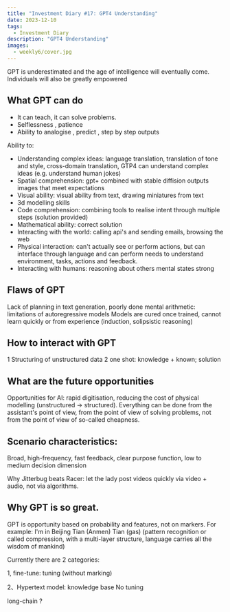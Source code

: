 ```yaml
---
title: "Investment Diary #17: GPT4 Understanding"
date: 2023-12-10
tags:
  - Investment Diary
description: "GPT4 Understanding"
images:
  - weekly6/cover.jpg
---
```



GPT is underestimated and the age of intelligence will eventually come. Individuals will also be greatly empowered

## What GPT can do

- It can teach, it can solve problems.
- Selflessness , patience
- Ability to analogise , predict , step by step outputs

Ability to:
- Understanding complex ideas: language translation, translation of tone and style, cross-domain translation, GTP4 can understand complex ideas (e.g. understand human jokes)
- Spatial comprehension: gpt+ combined with stable diffision outputs images that meet expectations
- Visual ability: visual ability from text, drawing miniatures from text
- 3d modelling skills
- Code comprehension: combining tools to realise intent through multiple steps (solution provided)
- Mathematical ability: correct solution
- Interacting with the world: calling api's and sending emails, browsing the web
- Physical interaction: can't actually see or perform actions, but can interface through language and can perform needs to understand environment, tasks, actions and feedback.
- Interacting with humans: reasoning about others mental states strong

## Flaws of GPT

Lack of planning in text generation, poorly done mental arithmetic: limitations of autoregressive models
Models are cured once trained, cannot learn quickly or from experience (induction, solipsistic reasoning)

## How to interact with GPT
1 Structuring of unstructured data
2 one shot: knowledge + known; solution


## What are the future opportunities
Opportunities for AI: rapid digitisation, reducing the cost of physical modelling (unstructured -> structured). Everything can be done from the assistant's point of view, from the point of view of solving problems, not from the point of view of so-called cheapness.


## Scenario characteristics:

Broad, high-frequency, fast feedback, clear purpose function, low to medium decision dimension

Why Jitterbug beats Racer: let the lady post videos quickly via video + audio, not via algorithms. 

## Why GPT is so great.

GPT is opportunity based on probability and features, not on markers. For example: I'm in Beijing Tian (Anmen) Tian (gas) (pattern recognition or called compression, with a multi-layer structure, language carries all the wisdom of mankind)

Currently there are 2 categories:

1, fine-tune: tuning (without marking)   

2、Hypertext model: knowledge base No tuning  

long-chain ?